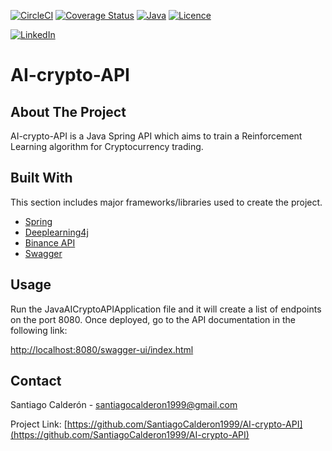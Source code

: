 [![CircleCI][circleci-shield]][circleci-url]
[![Coverage Status][test-coverage-shield]][test-coverage-url]
[![Java][java-shield]][java-url]
[![Licence][licence-shield]][licence-url]

[![LinkedIn][linkedin-shield]][linkedin-url]


# AI-crypto-API


## About The Project

AI-crypto-API is a Java Spring API which aims to train a Reinforcement Learning algorithm for Cryptocurrency trading.

## Built With

This section includes major frameworks/libraries used to create the project.

* [Spring](https://spring.io/)
* [Deeplearning4j](https://deeplearning4j.konduit.ai/)
* [Binance API](https://github.com/binance-exchange/binance-java-api)
* [Swagger](https://swagger.io)

## Usage

Run the JavaAICryptoAPIApplication file and it will create a list of endpoints on the port 8080.
Once deployed, go to the API documentation in the following link:

[http://localhost:8080/swagger-ui/index.html](http://localhost:8080/swagger-ui/index.html)

## Contact

Santiago Calderón - [santiagocalderon1999@gmail.com](mailto:santiagocalderon1999@gmail.com)

Project Link: [https://github.com/SantiagoCalderon1999/AI-crypto-API](https://github.com/SantiagoCalderon1999/AI-crypto-API)


[circleci-shield]: https://circleci.com/gh/SantiagoCalderon1999/AI-crypto-API/tree/main.svg?style=shield
[circleci-url]: https://circleci.com/gh/SantiagoCalderon1999/AI-crypto-API/tree/main
[test-coverage-shield]: https://coveralls.io/repos/github/SantiagoCalderon1999/AI-crypto-API/badge.svg?branch=main
[test-coverage-url]: https://coveralls.io/github/SantiagoCalderon1999/AI-crypto-API?branch=main
[java-shield]: https://img.shields.io/badge/Java-18-orange
[java-url]: https://www.oracle.com/java/technologies/javase/jdk18-archive-downloads.html
[licence-shield]: https://img.shields.io/hexpm/l/apa
[licence-url]: https://github.com/SantiagoCalderon1999/AI-crypto-API/blob/main/LICENSE

[linkedin-shield]: https://img.shields.io/badge/LinkedIn-0077B5?style=for-the-badge&logo=linkedin&logoColor=white
[linkedin-url]: https://co.linkedin.com/in/santiagocalderon1999
